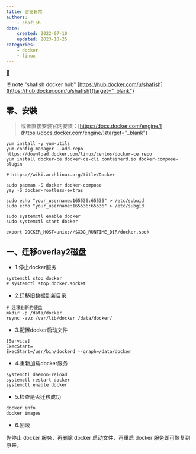 ```yaml
---
title: 容器日常
authors:
    - shafish
date:
    created: 2022-07-10
    updated: 2023-10-25
categories:
    - docker
    - linux
---
```


[ :fishing_pole_and_fish: ](/)

!!! note "shafish docker hub"
    [https://hub.docker.com/u/shafish](https://hub.docker.com/u/shafish){target="_blank"}

## 零、安裝
> 或者直接安装官网安装：[https://docs.docker.com/engine/](https://docs.docker.com/engine/){target="_blank"}

``` shell
yum install -y yum-utils
yum-config-manager --add-repo https://download.docker.com/linux/centos/docker-ce.repo
yum install docker-ce docker-ce-cli containerd.io docker-compose-plugin
```

``` shell title="archlinux"
# https://wiki.archlinux.org/title/Docker

sudo pacman -S docker docker-compose
yay -S docker-rootless-extras

sudo echo "your_username:165536:65536" > /etc/subuid
sudo echo "your_username:165536:65536" > /etc/subgid

sudo systemctl enable docker
sudo systemctl start docker

export DOCKER_HOST=unix://$XDG_RUNTIME_DIR/docker.sock
```

## 一、迁移overlay2磁盘

- 1.停止docker服务

``` shell
systemctl stop docker
# systemctl stop docker.socket
```

- 2.迁移旧数据到新目录

``` shell
# 迁移到新的硬盘
mkdir -p /data/docker
rsync -avz /var/lib/docker /data/docker/
```

- 3.配置docker启动文件

``` shell title="/etc/systemd/system/docker.service.d/devicemapper.conf"
[Service]
ExecStart=
ExecStart=/usr/bin/dockerd --graph=/data/docker
```

- 4.重新加载docker服务

``` shell
systemctl daemon-reload
systemctl restart docker
systemctl enable docker
```

- 5.检查是否迁移成功

``` shell
docker info
docker images
```

- 6.回滚

先停止 docker 服务，再删除 docker 启动文件，再重启 docker 服务即可恢复到原来。